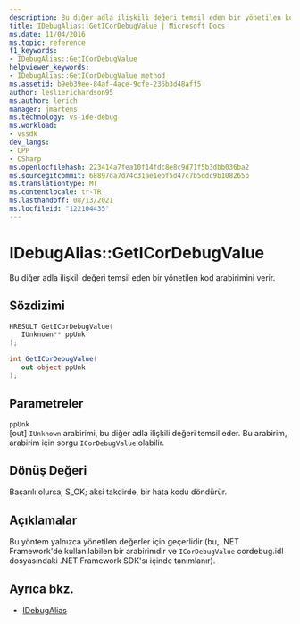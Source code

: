 ```yaml
---
description: Bu diğer adla ilişkili değeri temsil eden bir yönetilen kod arabirimini verir.
title: IDebugAlias::GetICorDebugValue | Microsoft Docs
ms.date: 11/04/2016
ms.topic: reference
f1_keywords:
- IDebugAlias::GetICorDebugValue
helpviewer_keywords:
- IDebugAlias::GetICorDebugValue method
ms.assetid: b9eb39ee-84af-4ace-9cfe-236b3d48aff5
author: leslierichardson95
ms.author: lerich
manager: jmartens
ms.technology: vs-ide-debug
ms.workload:
- vssdk
dev_langs:
- CPP
- CSharp
ms.openlocfilehash: 223414a7fea10f14fdc8e8c9d71f5b3dbb036ba2
ms.sourcegitcommit: 68897da7d74c31ae1ebf5d47c7b5ddc9b108265b
ms.translationtype: MT
ms.contentlocale: tr-TR
ms.lasthandoff: 08/13/2021
ms.locfileid: "122104435"
---
```

# <a name="idebugaliasgeticordebugvalue"></a>IDebugAlias::GetICorDebugValue
Bu diğer adla ilişkili değeri temsil eden bir yönetilen kod arabirimini verir.

## <a name="syntax"></a>Sözdizimi

```cpp
HRESULT GetICorDebugValue(
   IUnknown** ppUnk
);
```

```csharp
int GetICorDebugValue(
   out object ppUnk
);
```

## <a name="parameters"></a>Parametreler
`ppUnk`\
[out] `IUnknown` arabirimi, bu diğer adla ilişkili değeri temsil eder. Bu arabirim, arabirim için sorgu `ICorDebugValue` olabilir.

## <a name="return-value"></a>Dönüş Değeri
 Başarılı olursa, S_OK; aksi takdirde, bir hata kodu döndürür.

## <a name="remarks"></a>Açıklamalar
 Bu yöntem yalnızca yönetilen değerler için geçerlidir (bu, .NET Framework'de kullanılabilen bir arabirimdir ve `ICorDebugValue` cordebug.idl dosyasındaki .NET Framework SDK'sı içinde tanımlanır).

## <a name="see-also"></a>Ayrıca bkz.
- [IDebugAlias](../../../extensibility/debugger/reference/idebugalias.md)
